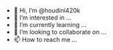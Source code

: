 - 👋 Hi, I’m @houdini420k
- 👀 I’m interested in ...
- 🌱 I’m currently learning ...
- 💞️ I’m looking to collaborate on ...
- 📫 How to reach me ...

<!---
houdini420k/houdini420k is a ✨ special ✨ repository because its `README.md` (this file) appears on your GitHub profile.
You can click the Preview link to take a look at your changes.
--->
